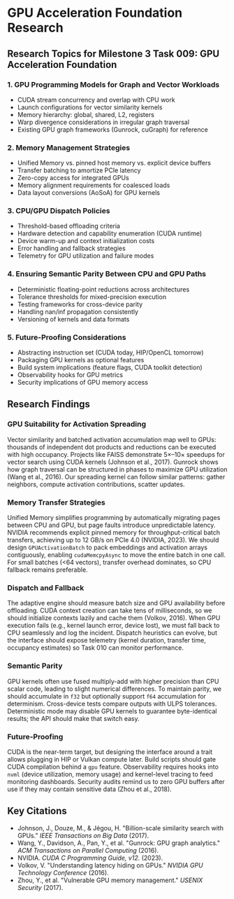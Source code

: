 # GPU Acceleration Foundation Research

## Research Topics for Milestone 3 Task 009: GPU Acceleration Foundation

### 1. GPU Programming Models for Graph and Vector Workloads
- CUDA stream concurrency and overlap with CPU work
- Launch configurations for vector similarity kernels
- Memory hierarchy: global, shared, L2, registers
- Warp divergence considerations in irregular graph traversal
- Existing GPU graph frameworks (Gunrock, cuGraph) for reference

### 2. Memory Management Strategies
- Unified Memory vs. pinned host memory vs. explicit device buffers
- Transfer batching to amortize PCIe latency
- Zero-copy access for integrated GPUs
- Memory alignment requirements for coalesced loads
- Data layout conversions (AoSoA) for GPU kernels

### 3. CPU/GPU Dispatch Policies
- Threshold-based offloading criteria
- Hardware detection and capability enumeration (CUDA runtime)
- Device warm-up and context initialization costs
- Error handling and fallback strategies
- Telemetry for GPU utilization and failure modes

### 4. Ensuring Semantic Parity Between CPU and GPU Paths
- Deterministic floating-point reductions across architectures
- Tolerance thresholds for mixed-precision execution
- Testing frameworks for cross-device parity
- Handling nan/inf propagation consistently
- Versioning of kernels and data formats

### 5. Future-Proofing Considerations
- Abstracting instruction set (CUDA today, HIP/OpenCL tomorrow)
- Packaging GPU kernels as optional features
- Build system implications (feature flags, CUDA toolkit detection)
- Observability hooks for GPU metrics
- Security implications of GPU memory access

## Research Findings

### GPU Suitability for Activation Spreading
Vector similarity and batched activation accumulation map well to GPUs: thousands of independent dot products and reductions can be executed with high occupancy. Projects like FAISS demonstrate 5×–10× speedups for vector search using CUDA kernels (Johnson et al., 2017). Gunrock shows how graph traversal can be structured in phases to maximize GPU utilization (Wang et al., 2016). Our spreading kernel can follow similar patterns: gather neighbors, compute activation contributions, scatter updates.

### Memory Transfer Strategies
Unified Memory simplifies programming by automatically migrating pages between CPU and GPU, but page faults introduce unpredictable latency. NVIDIA recommends explicit pinned memory for throughput-critical batch transfers, achieving up to 12 GB/s on PCIe 4.0 (NVIDIA, 2023). We should design `GPUActivationBatch` to pack embeddings and activation arrays contiguously, enabling `cudaMemcpyAsync` to move the entire batch in one call. For small batches (<64 vectors), transfer overhead dominates, so CPU fallback remains preferable.

### Dispatch and Fallback
The adaptive engine should measure batch size and GPU availability before offloading. CUDA context creation can take tens of milliseconds, so we should initialize contexts lazily and cache them (Volkov, 2016). When GPU execution fails (e.g., kernel launch error, device lost), we must fall back to CPU seamlessly and log the incident. Dispatch heuristics can evolve, but the interface should expose telemetry (kernel duration, transfer time, occupancy estimates) so Task 010 can monitor performance.

### Semantic Parity
GPU kernels often use fused multiply-add with higher precision than CPU scalar code, leading to slight numerical differences. To maintain parity, we should accumulate in `f32` but optionally support `f64` accumulation for determinism. Cross-device tests compare outputs with ULPS tolerances. Deterministic mode may disable GPU kernels to guarantee byte-identical results; the API should make that switch easy.

### Future-Proofing
CUDA is the near-term target, but designing the interface around a trait allows plugging in HIP or Vulkan compute later. Build scripts should gate CUDA compilation behind a `gpu` feature. Observability requires hooks into `nvml` (device utilization, memory usage) and kernel-level tracing to feed monitoring dashboards. Security audits remind us to zero GPU buffers after use if they may contain sensitive data (Zhou et al., 2018).

## Key Citations
- Johnson, J., Douze, M., & Jégou, H. "Billion-scale similarity search with GPUs." *IEEE Transactions on Big Data* (2017).
- Wang, Y., Davidson, A., Pan, Y., et al. "Gunrock: GPU graph analytics." *ACM Transactions on Parallel Computing* (2016).
- NVIDIA. *CUDA C Programming Guide, v12.* (2023).
- Volkov, V. "Understanding latency hiding on GPUs." *NVIDIA GPU Technology Conference* (2016).
- Zhou, Y., et al. "Vulnerable GPU memory management." *USENIX Security* (2017).
